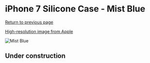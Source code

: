 # iPhone 7 Silicone Case - Mist Blue

[Return to previous page](/iphone_7)

[High-resolution image from Apple](https://store.storeimages.cdn-apple.com/8756/as-images.apple.com/is/MQ582?wid=4500&hei=4500&fmt=png)

<div style="width: 512px"><img src="/almost_uncompressed/MQ582.webp" alt="Mist Blue"></div>

## Under construction
